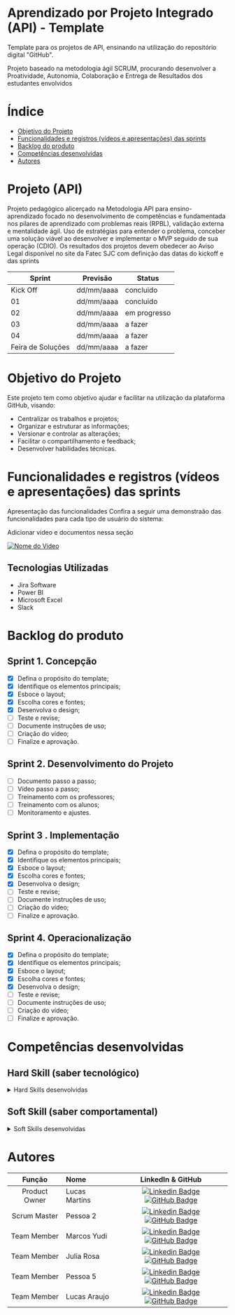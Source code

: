 # Aprendizado por Projeto Integrado (API) - Template

Template para os projetos de API, ensinando na utilização do repositório digital "GitHub".

Projeto baseado na metodologia ágil SCRUM, procurando desenvolver a Proatividade, Autonomia, Colaboração e Entrega de Resultados dos estudantes envolvidos

# Índice

- [Objetivo do Projeto](#objetivo-do-projeto)
- [Funcionalidades e registros (vídeos e apresentações) das sprints](<#funcionalidades-e-registros-(vídeos-e-apresentações)-das-sprints>)
- [Backlog do produto](#Backlog-do-produto)
- [Competências desenvolvidas](#competências-desenvolvidas)
- [Autores](#autores)

# Projeto (API)

Projeto pedagógico alicerçado na Metodologia API para ensino-aprendizado focado no desenvolvimento de competências e fundamentada nos pilares de aprendizado com problemas reais (RPBL), validação externa e mentalidade ágil.
Uso de estratégias para entender o problema, conceber uma solução viável ao desenvolver e implementar o MVP seguido de sua operação (CDIO).
Os resultados dos projetos devem obedecer ao Aviso Legal disponível no site da Fatec SJC com definição das datas do kickoff e das sprints

| Sprint            | Previsão   | Status       |
| ----------------- | ---------- | ------------ |
| Kick Off          | dd/mm/aaaa | concluido    |
| 01                | dd/mm/aaaa | concluido    |
| 02                | dd/mm/aaaa | em progresso |
| 03                | dd/mm/aaaa | a fazer      |
| 04                | dd/mm/aaaa | a fazer      |
| Feira de Soluções | dd/mm/aaaa | a fazer      |

# Objetivo do Projeto

Este projeto tem como objetivo ajudar e facilitar na utilização da plataforma GitHub, visando:

- Centralizar os trabalhos e projetos;
- Organizar e estruturar as informações;
- Versionar e controlar as alterações;
- Facilitar o compartilhamento e feedback;
- Desenvolver habilidades técnicas.

# Funcionalidades e registros (vídeos e apresentações) das sprints

Apresentação das funcionalidades
Confira a seguir uma demonstraão das funcionalidades para cada tipo de usuário do sistema:

Adicionar video e documentos nessa seção

[![Nome do Vídeo](https://img.youtube.com/vi/pBy1zgt0XPc/0.jpg)](https://www.youtube.com/embed/pBy1zgt0XPc)

## Tecnologias Utilizadas

- Jira Software
- Power BI
- Microsoft Excel
- Slack

# Backlog do produto

## Sprint 1. Concepção

- [x] Defina o propósito do template;
- [x] Identifique os elementos principais;
- [x] Esboce o layout;
- [x] Escolha cores e fontes;
- [x] Desenvolva o design;
- [ ] Teste e revise;
- [ ] Documente instruções de uso;
- [ ] Criação do vídeo;
- [ ] Finalize e aprovação.

## Sprint 2. Desenvolvimento do Projeto

- [ ] Documento passo a passo;
- [ ] Vídeo passo a passo;
- [ ] Treinamento com os professores;
- [ ] Treinamento com os alunos;
- [ ] Monitoramento e ajustes.

## Sprint 3 . Implementação

- [x] Defina o propósito do template;
- [x] Identifique os elementos principais;
- [x] Esboce o layout;
- [x] Escolha cores e fontes;
- [x] Desenvolva o design;
- [ ] Teste e revise;
- [ ] Documente instruções de uso;
- [ ] Criação do vídeo;
- [ ] Finalize e aprovação.

## Sprint 4. Operacionalização

- [x] Defina o propósito do template;
- [x] Identifique os elementos principais;
- [x] Esboce o layout;
- [x] Escolha cores e fontes;
- [x] Desenvolva o design;
- [ ] Teste e revise;
- [ ] Documente instruções de uso;
- [ ] Criação do vídeo;
- [ ] Finalize e aprovação.

# Competências desenvolvidas

## Hard Skill (saber tecnológico)

<details>
<summary>Hard Skills desenvolvidas</summary>
  
| Tecnologia/Metodologia | Classificação |
| ---------------------- | ------------- |
| GitHub | ★ ★ ★ ★ ★ ★ ★ ☆ ☆ ☆ |
| Gestão de Projetos | ★ ★ ★ ★ ★ ★ ☆ ☆ ☆ ☆ |
| Scrum Master | ★ ★ ★ ★ ★ ★ ★ ☆ ☆ ☆ |
| Prodct Owner | ★ ★ ★ ★ ★ ★ ★ ☆ ☆ ☆ |
| Markdown | ★ ★ ★ ★ ★ ★ ★ ☆ ☆ ☆ |
| Git Projects | ★ ★ ★ ★ ★ ★ ★ ☆ ☆ ☆ |
 
</details>

## Soft Skill (saber comportamental)

<details>
<summary>Soft Skills desenvolvidas</summary>

| Habilidades            | Classificação       |
| ---------------------- | ------------------- |
| Colaboração            | ★ ★ ★ ★ ★ ☆ ☆ ☆ ☆ ☆ |
| Proatividade           | ★ ★ ★ ★ ★ ★ ☆ ☆ ☆ ☆ |
| Pensamento Crítico     | ★ ★ ★ ★ ★ ★ ★ ☆ ☆ ☆ |
| Gerenciamento de Tempo | ★ ★ ★ ★ ★ ★ ★ ☆ ☆ ☆ |
| Adaptabilidade         | ★ ★ ★ ★ ★ ★ ★ ☆ ☆ ☆ |
| Resiliência            | ★ ★ ★ ★ ★ ★ ★ ☆ ☆ ☆ |

</details>

# Autores

|    Função     | Nome        |                                                                                                                                                    LinkedIn & GitHub                                                                                                                                                    |
| :-----------: | :---------- | :---------------------------------------------------------------------------------------------------------------------------------------------------------------------------------------------------------------------------------------------------------------------------------------------------------------------: |
| Product Owner | Lucas Martins |        [![Linkedin Badge](https://img.shields.io/badge/Linkedin-blue?style=flat-square&logo=Linkedin&logoColor=white)](https://www.linkedin.com/in/joaomarcosoliveiraa) [![GitHub Badge](https://img.shields.io/badge/GitHub-111217?style=flat-square&logo=github&logoColor=white)](https://github.com/LucasMSCarmo)        |
| Scrum Master  | Pessoa 2    |    [![Linkedin Badge](https://img.shields.io/badge/Linkedin-blue?style=flat-square&logo=Linkedin&logoColor=white)](https://www.linkedin.com/in/mariagabrielareis/) [![GitHub Badge](https://img.shields.io/badge/GitHub-111217?style=flat-square&logo=github&logoColor=white)](https://github.com/MariaGabrielaReis)    |
|  Team Member  | Marcos Yudi    |    [![Linkedin Badge](https://img.shields.io/badge/Linkedin-blue?style=flat-square&logo=Linkedin&logoColor=white)](https://www.linkedin.com/in/antonio-nepomuceno-04943720a/) [![GitHub Badge](https://img.shields.io/badge/GitHub-111217?style=flat-square&logo=github&logoColor=white)](https://github.com/marcosyudi)    |
|  Team Member  | Julia Rosa    |       [![Linkedin Badge](https://img.shields.io/badge/Linkedin-blue?style=flat-square&logo=Linkedin&logoColor=white)](https://www.linkedin.com/in/julia-da-rosa-silva-26455bb0/) [![GitHub Badge](https://img.shields.io/badge/GitHub-111217?style=flat-square&logo=github&logoColor=white)](https://github.com/juliaroosas)        |
|  Team Member  | Pessoa 5    | [![Linkedin Badge](https://img.shields.io/badge/Linkedin-blue?style=flat-square&logo=Linkedin&logoColor=white)](https://www.linkedin.com/in/gabriel-camargo-915452196/) [![GitHub Badge](https://img.shields.io/badge/GitHub-111217?style=flat-square&logo=github&logoColor=white)](https://github.com/GabrielCamargoL) |
|  Team Member  | Lucas Araujo   |         [![Linkedin Badge](https://img.shields.io/badge/Linkedin-blue?style=flat-square&logo=Linkedin&logoColor=white)](https://www.linkedin.com/in/lucas-araujo-448115329/) [![GitHub Badge](https://img.shields.io/badge/GitHub-111217?style=flat-square&logo=github&logoColor=white)](https://github.com/LucasAraujo1016)          |
